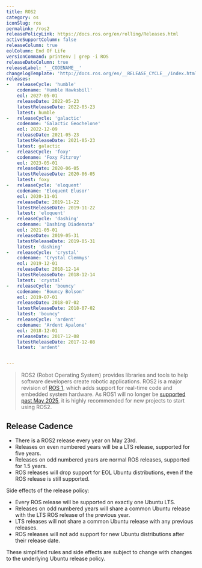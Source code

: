 ```yaml
---
title: ROS2
category: os
iconSlug: ros
permalink: /ros2
releasePolicyLink: https://docs.ros.org/en/rolling/Releases.html
activeSupportColumn: false
releaseColumn: true
eolColumn: End Of Life
versionCommand: printenv | grep -i ROS
releaseDateColumn: true
releaseLabel: '__CODENAME__'
changelogTemplate: 'http://docs.ros.org/en/__RELEASE_CYCLE__/index.html'
releases:
-   releaseCycle: 'humble'
    codename: 'Humble Hawksbill'
    eol: 2027-05-01
    releaseDate: 2022-05-23
    latestReleaseDate: 2022-05-23
    latest: humble
-   releaseCycle: 'galactic'
    codename: 'Galactic Geochelone'
    eol: 2022-12-09
    releaseDate: 2021-05-23
    latestReleaseDate: 2021-05-23
    latest: galactic
-   releaseCycle: 'foxy'
    codename: 'Foxy Fitzroy'
    eol: 2023-05-01
    releaseDate: 2020-06-05
    latestReleaseDate: 2020-06-05
    latest: foxy
-   releaseCycle: 'eloquent'
    codename: 'Eloquent Elusor'
    eol: 2020-11-01
    releaseDate: 2019-11-22
    latestReleaseDate: 2019-11-22
    latest: 'eloquent'
-   releaseCycle: 'dashing'
    codename: 'Dashing Diademata'
    eol: 2021-05-01
    releaseDate: 2019-05-31
    latestReleaseDate: 2019-05-31
    latest: 'dashing'
-   releaseCycle: 'crystal'
    codename: 'Crystal Clemmys'
    eol: 2019-12-01
    releaseDate: 2018-12-14
    latestReleaseDate: 2018-12-14
    latest: 'crystal'
-   releaseCycle: 'bouncy'
    codename: 'Bouncy Bolson'
    eol: 2019-07-01
    releaseDate: 2018-07-02
    latestReleaseDate: 2018-07-02
    latest: 'bouncy'
-   releaseCycle: 'ardent'
    codename: 'Ardent Apalone'
    eol: 2018-12-01
    releaseDate: 2017-12-08
    latestReleaseDate: 2017-12-08
    latest: 'ardent'


---
```


> ROS2 (Robot Operating System) provides libraries and tools to help software developers create robotic applications. ROS2 is a major revision of [ROS 1](https://wiki.ros.org/), which adds support for real-time code and embedded system hardware. As ROS1 will no longer be [supported past May 2025](/ros), it is highly recommended for new projects to start using ROS2.

## Release Cadence

- There is a ROS2 release every year on May 23rd.
- Releases on even numbered years will be a LTS release, supported for five years.
- Releases on odd numbered years are normal ROS releases, supported for 1.5 years.
- ROS releases will drop support for EOL Ubuntu distributions, even if the ROS release is still supported.

Side effects of the release policy:

- Every ROS release will be supported on exactly one Ubuntu LTS.
- Releases on odd numbered years will share a common Ubuntu release with the LTS ROS release of the previous year.
- LTS releases will not share a common Ubuntu release with any previous releases.
- ROS releases will not add support for new Ubuntu distributions after their release date.

These simplified rules and side effects are subject to change with changes to the underlying Ubuntu release policy.
